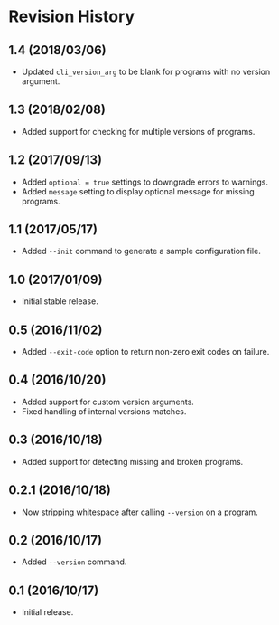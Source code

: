 # Revision History

## 1.4 (2018/03/06)

- Updated `cli_version_arg` to be blank for programs with no version argument.

## 1.3 (2018/02/08)

- Added support for checking for multiple versions of programs.

## 1.2 (2017/09/13)

- Added `optional = true` settings to downgrade errors to warnings.
- Added `message` setting to display optional message for missing programs.

## 1.1 (2017/05/17)

- Added `--init` command to generate a sample configuration file.

## 1.0 (2017/01/09)

- Initial stable release.

## 0.5 (2016/11/02)

- Added `--exit-code` option to return non-zero exit codes on failure.

## 0.4 (2016/10/20)

- Added support for custom version arguments.
- Fixed handling of internal versions matches.

## 0.3 (2016/10/18)

- Added support for detecting missing and broken programs.

## 0.2.1 (2016/10/18)

- Now stripping whitespace after calling `--version` on a program.

## 0.2 (2016/10/17)

- Added `--version` command.

## 0.1 (2016/10/17)

 - Initial release.
